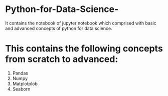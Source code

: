 # Python-for-Data-Science-
It contains the notebook of jupyter notebook which comprised with basic and advanced concepts of python for data science.
# This contains the following concepts from scratch to advanced:
1. Pandas 
2. Numpy
3. Matplotplob
4. Seaborn
